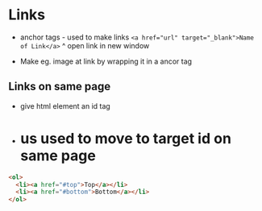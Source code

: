 # Links 
* anchor tags - used to make links
`<a href="url" target="_blank">Name of Link</a>` 
                        ^
              open link in new window

* Make eg. image at link by wrapping it in a ancor tag

## Links on same page
* give html element an id tag
* # us used to move to target id on same page
```html
<ol>
  <li><a href="#top">Top</a></li>
  <li><a href="#bottom">Bottom</a></li>
</ol>
```



